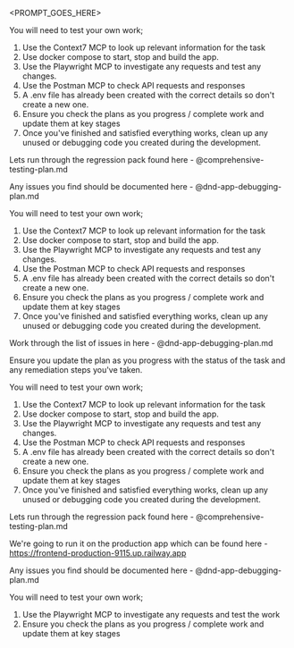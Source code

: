 <PROMPT_GOES_HERE>

You will need to test your own work;

1. Use the Context7 MCP to look up relevant information for the task
2. Use docker compose to start, stop and build the app.
3. Use the Playwright MCP to investigate any requests and test any changes.
4. Use the Postman MCP to check API requests and responses
5. A .env file has already been created with the correct details so don't create a new one.
6. Ensure you check the plans as you progress / complete work and update them at key stages
7. Once you've finished and satisfied everything works, clean up any unused or debugging code you created during the development.


Lets run through the regression pack found here - @comprehensive-testing-plan.md 

Any issues you find should be documented here - @dnd-app-debugging-plan.md 

You will need to test your own work;

1. Use the Context7 MCP to look up relevant information for the task
2. Use docker compose to start, stop and build the app.
3. Use the Playwright MCP to investigate any requests and test any changes.
4. Use the Postman MCP to check API requests and responses
5. A .env file has already been created with the correct details so don't create a new one.
6. Ensure you check the plans as you progress / complete work and update them at key stages
7. Once you've finished and satisfied everything works, clean up any unused or debugging code you created during the development.


Work through the list of issues in here - @dnd-app-debugging-plan.md 

Ensure you update the plan as you progress with the status of the task and any remediation steps you've taken.

You will need to test your own work;

1. Use the Context7 MCP to look up relevant information for the task
2. Use docker compose to start, stop and build the app.
3. Use the Playwright MCP to investigate any requests and test any changes.
4. Use the Postman MCP to check API requests and responses
5. A .env file has already been created with the correct details so don't create a new one.
6. Ensure you check the plans as you progress / complete work and update them at key stages
7. Once you've finished and satisfied everything works, clean up any unused or debugging code you created during the development.




Lets run through the regression pack found here - @comprehensive-testing-plan.md 

We're going to run it on the production app which can be found here - https://frontend-production-9115.up.railway.app

Any issues you find should be documented here - @dnd-app-debugging-plan.md 

You will need to test your own work;

1. Use the Playwright MCP to investigate any requests and test the work
2. Ensure you check the plans as you progress / complete work and update them at key stages
